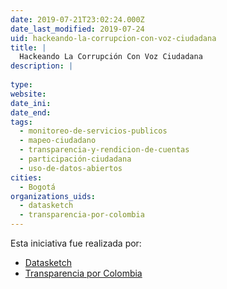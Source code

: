 ```yaml
---
date: 2019-07-21T23:02:24.000Z
date_last_modified: 2019-07-24
uid: hackeando-la-corrupcion-con-voz-ciudadana
title: |
  Hackeando La Corrupción Con Voz Ciudadana
description: |
  
type: 
website: 
date_ini: 
date_end: 
tags:
  - monitoreo-de-servicios-publicos
  - mapeo-ciudadano
  - transparencia-y-rendicion-de-cuentas
  - participación-ciudadana
  - uso-de-datos-abiertos
cities: 
  - Bogotá
organizations_uids:
  - datasketch
  - transparencia-por-colombia
---
```


Esta iniciativa fue realizada por:

- [Datasketch](/organizaciones/datasketch)
- [Transparencia por Colombia](/organizaciones/transparencia-por-colombia)
